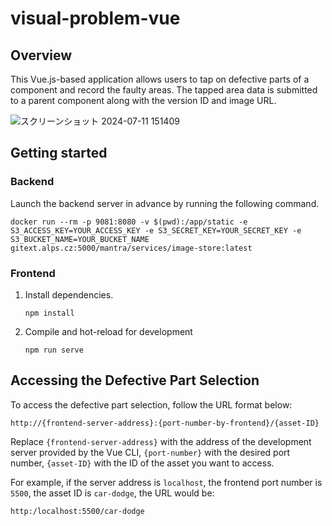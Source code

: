 # visual-problem-vue


## Overview
This Vue.js-based application allows users to tap on defective parts of a component and record the faulty areas. The tapped area data is submitted to a parent component along with the version ID and image URL.

![スクリーンショット 2024-07-11 151409](https://github.com/user-attachments/assets/b72acde8-56a1-416e-8757-f121e90c0401)

## Getting started

### Backend
Launch the backend server in advance by running the following command.

    docker run --rm -p 9081:8080 -v $(pwd):/app/static -e S3_ACCESS_KEY=YOUR_ACCESS_KEY -e S3_SECRET_KEY=YOUR_SECRET_KEY -e S3_BUCKET_NAME=YOUR_BUCKET_NAME gitext.alps.cz:5000/mantra/services/image-store:latest
    

### Frontend
1. Install dependencies.
    ```
    npm install
    ```
2. Compile and hot-reload for development
    ```
    npm run serve
    ```
<!-- 3. Compile and minify for production
    ```
    npm run build
    ```
4. Lint and fix files
    ```
    npm run lint -->
    

## Accessing the Defective Part Selection

To access the defective part selection, follow the URL format below:

```
http://{frontend-server-address}:{port-number-by-frontend}/{asset-ID}
```

Replace `{frontend-server-address}` with the address of the development server provided by the Vue CLI, `{port-number}` with the desired port number, `{asset-ID}` with the ID of the asset you want to access.

For example, if the server address is `localhost`, the frontend port number is `5500`, the asset ID is `car-dodge`, the URL would be:

```
http:/localhost:5500/car-dodge
```
